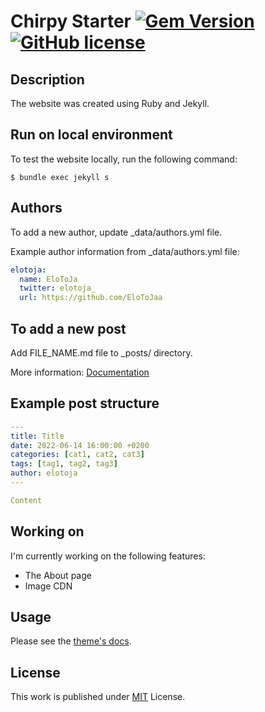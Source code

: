 # Chirpy Starter [![Gem Version](https://img.shields.io/gem/v/jekyll-theme-chirpy)](https://rubygems.org/gems/jekyll-theme-chirpy) [![GitHub license](https://img.shields.io/github/license/cotes2020/chirpy-starter.svg?color=blue)][mit]

## Description

The website was created using Ruby and Jekyll.

## Run on local environment

To test the website locally, run the following command:

```
$ bundle exec jekyll s
```

## Authors

To add a new author, update _data/authors.yml file.

Example author information from _data/authors.yml file:

```yml
elotoja:
  name: EloToJa
  twitter: elotoja_
  url: https://github.com/EloToJaa
```

## To add a new post

Add FILE_NAME.md file to _posts/ directory.

More information: [Documentation](https://chirpy.cotes.page/posts/write-a-new-post/)

## Example post structure

```yml
---
title: Title
date: 2022-06-14 16:00:00 +0200
categories: [cat1, cat2, cat3]
tags: [tag1, tag2, tag3]
author: elotoja
---

Content
```

## Working on

I'm currently working on the following features:
* The About page
* Image CDN

## Usage

Please see the [theme's docs](https://github.com/cotes2020/jekyll-theme-chirpy#documentation).

## License

This work is published under [MIT][mit] License.

[gem]: https://rubygems.org/gems/jekyll-theme-chirpy
[chirpy]: https://github.com/cotes2020/jekyll-theme-chirpy/
[use-template]: https://github.com/cotes2020/chirpy-starter/generate
[CD]: https://en.wikipedia.org/wiki/Continuous_deployment
[mit]: https://github.com/cotes2020/chirpy-starter/blob/master/LICENSE